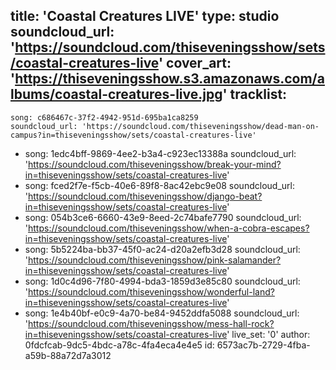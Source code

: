 title: 'Coastal Creatures LIVE'
type: studio
soundcloud_url: 'https://soundcloud.com/thiseveningsshow/sets/coastal-creatures-live'
cover_art: 'https://thiseveningsshow.s3.amazonaws.com/albums/coastal-creatures-live.jpg'
tracklist:
  -
    song: c686467c-37f2-4942-951d-695ba1ca8259
    soundcloud_url: 'https://soundcloud.com/thiseveningsshow/dead-man-on-campus?in=thiseveningsshow/sets/coastal-creatures-live'
  -
    song: 1edc4bff-9869-4ee2-b3a4-c923ec13388a
    soundcloud_url: 'https://soundcloud.com/thiseveningsshow/break-your-mind?in=thiseveningsshow/sets/coastal-creatures-live'
  -
    song: fced2f7e-f5cb-40e6-89f8-8ac42ebc9e08
    soundcloud_url: 'https://soundcloud.com/thiseveningsshow/django-beat?in=thiseveningsshow/sets/coastal-creatures-live'
  -
    song: 054b3ce6-6660-43e9-8eed-2c74bafe7790
    soundcloud_url: 'https://soundcloud.com/thiseveningsshow/when-a-cobra-escapes?in=thiseveningsshow/sets/coastal-creatures-live'
  -
    song: 5b5224ba-bb37-45f0-ac24-d20a2efb3d28
    soundcloud_url: 'https://soundcloud.com/thiseveningsshow/pink-salamander?in=thiseveningsshow/sets/coastal-creatures-live'
  -
    song: 1d0c4d96-7f80-4994-bda3-1859d3e85c80
    soundcloud_url: 'https://soundcloud.com/thiseveningsshow/wonderful-land?in=thiseveningsshow/sets/coastal-creatures-live'
  -
    song: 1e4b40bf-e0c9-4a70-be84-9452ddfa5088
    soundcloud_url: 'https://soundcloud.com/thiseveningsshow/mess-hall-rock?in=thiseveningsshow/sets/coastal-creatures-live'
live_set: '0'
author: 0fdcfcab-9dc5-4bdc-a78c-4fa4eca4e4e5
id: 6573ac7b-2729-4fba-a59b-88a72d7a3012
